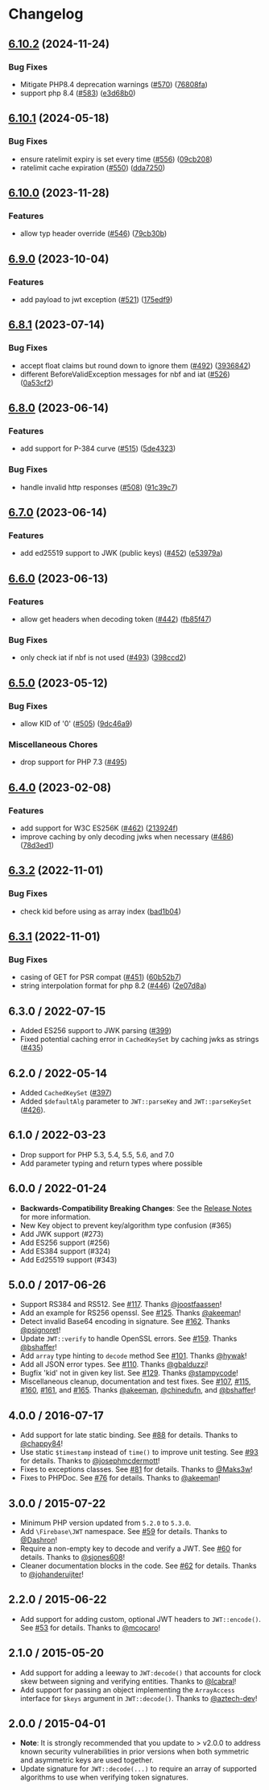 # Changelog

## [6.10.2](https://github.com/firebase/php-jwt/compare/v6.10.1...v6.10.2) (2024-11-24)

### Bug Fixes

- Mitigate PHP8.4 deprecation warnings ([#570](https://github.com/firebase/php-jwt/issues/570)) ([76808fa](https://github.com/firebase/php-jwt/commit/76808fa227f3811aa5cdb3bf81233714b799a5b5))
- support php 8.4 ([#583](https://github.com/firebase/php-jwt/issues/583)) ([e3d68b0](https://github.com/firebase/php-jwt/commit/e3d68b044421339443c74199edd020e03fb1887e))

## [6.10.1](https://github.com/firebase/php-jwt/compare/v6.10.0...v6.10.1) (2024-05-18)

### Bug Fixes

- ensure ratelimit expiry is set every time ([#556](https://github.com/firebase/php-jwt/issues/556)) ([09cb208](https://github.com/firebase/php-jwt/commit/09cb2081c2c3bc0f61e2f2a5fbea5741f7498648))
- ratelimit cache expiration ([#550](https://github.com/firebase/php-jwt/issues/550)) ([dda7250](https://github.com/firebase/php-jwt/commit/dda725033585ece30ff8cae8937320d7e9f18bae))

## [6.10.0](https://github.com/firebase/php-jwt/compare/v6.9.0...v6.10.0) (2023-11-28)

### Features

- allow typ header override ([#546](https://github.com/firebase/php-jwt/issues/546)) ([79cb30b](https://github.com/firebase/php-jwt/commit/79cb30b729a22931b2fbd6b53f20629a83031ba9))

## [6.9.0](https://github.com/firebase/php-jwt/compare/v6.8.1...v6.9.0) (2023-10-04)

### Features

- add payload to jwt exception ([#521](https://github.com/firebase/php-jwt/issues/521)) ([175edf9](https://github.com/firebase/php-jwt/commit/175edf958bb61922ec135b2333acf5622f2238a2))

## [6.8.1](https://github.com/firebase/php-jwt/compare/v6.8.0...v6.8.1) (2023-07-14)

### Bug Fixes

- accept float claims but round down to ignore them ([#492](https://github.com/firebase/php-jwt/issues/492)) ([3936842](https://github.com/firebase/php-jwt/commit/39368423beeaacb3002afa7dcb75baebf204fe7e))
- different BeforeValidException messages for nbf and iat ([#526](https://github.com/firebase/php-jwt/issues/526)) ([0a53cf2](https://github.com/firebase/php-jwt/commit/0a53cf2986e45c2bcbf1a269f313ebf56a154ee4))

## [6.8.0](https://github.com/firebase/php-jwt/compare/v6.7.0...v6.8.0) (2023-06-14)

### Features

- add support for P-384 curve ([#515](https://github.com/firebase/php-jwt/issues/515)) ([5de4323](https://github.com/firebase/php-jwt/commit/5de4323f4baf4d70bca8663bd87682a69c656c3d))

### Bug Fixes

- handle invalid http responses ([#508](https://github.com/firebase/php-jwt/issues/508)) ([91c39c7](https://github.com/firebase/php-jwt/commit/91c39c72b22fc3e1191e574089552c1f2041c718))

## [6.7.0](https://github.com/firebase/php-jwt/compare/v6.6.0...v6.7.0) (2023-06-14)

### Features

- add ed25519 support to JWK (public keys) ([#452](https://github.com/firebase/php-jwt/issues/452)) ([e53979a](https://github.com/firebase/php-jwt/commit/e53979abae927de916a75b9d239cfda8ce32be2a))

## [6.6.0](https://github.com/firebase/php-jwt/compare/v6.5.0...v6.6.0) (2023-06-13)

### Features

- allow get headers when decoding token ([#442](https://github.com/firebase/php-jwt/issues/442)) ([fb85f47](https://github.com/firebase/php-jwt/commit/fb85f47cfaeffdd94faf8defdf07164abcdad6c3))

### Bug Fixes

- only check iat if nbf is not used ([#493](https://github.com/firebase/php-jwt/issues/493)) ([398ccd2](https://github.com/firebase/php-jwt/commit/398ccd25ea12fa84b9e4f1085d5ff448c21ec797))

## [6.5.0](https://github.com/firebase/php-jwt/compare/v6.4.0...v6.5.0) (2023-05-12)

### Bug Fixes

- allow KID of '0' ([#505](https://github.com/firebase/php-jwt/issues/505)) ([9dc46a9](https://github.com/firebase/php-jwt/commit/9dc46a9c3e5801294249cfd2554c5363c9f9326a))

### Miscellaneous Chores

- drop support for PHP 7.3 ([#495](https://github.com/firebase/php-jwt/issues/495))

## [6.4.0](https://github.com/firebase/php-jwt/compare/v6.3.2...v6.4.0) (2023-02-08)

### Features

- add support for W3C ES256K ([#462](https://github.com/firebase/php-jwt/issues/462)) ([213924f](https://github.com/firebase/php-jwt/commit/213924f51936291fbbca99158b11bd4ae56c2c95))
- improve caching by only decoding jwks when necessary ([#486](https://github.com/firebase/php-jwt/issues/486)) ([78d3ed1](https://github.com/firebase/php-jwt/commit/78d3ed1073553f7d0bbffa6c2010009a0d483d5c))

## [6.3.2](https://github.com/firebase/php-jwt/compare/v6.3.1...v6.3.2) (2022-11-01)

### Bug Fixes

- check kid before using as array index ([bad1b04](https://github.com/firebase/php-jwt/commit/bad1b040d0c736bbf86814c6b5ae614f517cf7bd))

## [6.3.1](https://github.com/firebase/php-jwt/compare/v6.3.0...v6.3.1) (2022-11-01)

### Bug Fixes

- casing of GET for PSR compat ([#451](https://github.com/firebase/php-jwt/issues/451)) ([60b52b7](https://github.com/firebase/php-jwt/commit/60b52b71978790eafcf3b95cfbd83db0439e8d22))
- string interpolation format for php 8.2 ([#446](https://github.com/firebase/php-jwt/issues/446)) ([2e07d8a](https://github.com/firebase/php-jwt/commit/2e07d8a1524d12b69b110ad649f17461d068b8f2))

## 6.3.0 / 2022-07-15

- Added ES256 support to JWK parsing ([#399](https://github.com/firebase/php-jwt/pull/399))
- Fixed potential caching error in `CachedKeySet` by caching jwks as strings ([#435](https://github.com/firebase/php-jwt/pull/435))

## 6.2.0 / 2022-05-14

- Added `CachedKeySet` ([#397](https://github.com/firebase/php-jwt/pull/397))
- Added `$defaultAlg` parameter to `JWT::parseKey` and `JWT::parseKeySet` ([#426](https://github.com/firebase/php-jwt/pull/426)).

## 6.1.0 / 2022-03-23

- Drop support for PHP 5.3, 5.4, 5.5, 5.6, and 7.0
- Add parameter typing and return types where possible

## 6.0.0 / 2022-01-24

- **Backwards-Compatibility Breaking Changes**: See the [Release Notes](https://github.com/firebase/php-jwt/releases/tag/v6.0.0) for more information.
- New Key object to prevent key/algorithm type confusion (#365)
- Add JWK support (#273)
- Add ES256 support (#256)
- Add ES384 support (#324)
- Add Ed25519 support (#343)

## 5.0.0 / 2017-06-26

- Support RS384 and RS512.
  See [#117](https://github.com/firebase/php-jwt/pull/117). Thanks [@joostfaassen](https://github.com/joostfaassen)!
- Add an example for RS256 openssl.
  See [#125](https://github.com/firebase/php-jwt/pull/125). Thanks [@akeeman](https://github.com/akeeman)!
- Detect invalid Base64 encoding in signature.
  See [#162](https://github.com/firebase/php-jwt/pull/162). Thanks [@psignoret](https://github.com/psignoret)!
- Update `JWT::verify` to handle OpenSSL errors.
  See [#159](https://github.com/firebase/php-jwt/pull/159). Thanks [@bshaffer](https://github.com/bshaffer)!
- Add `array` type hinting to `decode` method
  See [#101](https://github.com/firebase/php-jwt/pull/101). Thanks [@hywak](https://github.com/hywak)!
- Add all JSON error types.
  See [#110](https://github.com/firebase/php-jwt/pull/110). Thanks [@gbalduzzi](https://github.com/gbalduzzi)!
- Bugfix 'kid' not in given key list.
  See [#129](https://github.com/firebase/php-jwt/pull/129). Thanks [@stampycode](https://github.com/stampycode)!
- Miscellaneous cleanup, documentation and test fixes.
  See [#107](https://github.com/firebase/php-jwt/pull/107), [#115](https://github.com/firebase/php-jwt/pull/115),
  [#160](https://github.com/firebase/php-jwt/pull/160), [#161](https://github.com/firebase/php-jwt/pull/161), and
  [#165](https://github.com/firebase/php-jwt/pull/165). Thanks [@akeeman](https://github.com/akeeman),
  [@chinedufn](https://github.com/chinedufn), and [@bshaffer](https://github.com/bshaffer)!

## 4.0.0 / 2016-07-17

- Add support for late static binding. See [#88](https://github.com/firebase/php-jwt/pull/88) for details. Thanks to [@chappy84](https://github.com/chappy84)!
- Use static `$timestamp` instead of `time()` to improve unit testing. See [#93](https://github.com/firebase/php-jwt/pull/93) for details. Thanks to [@josephmcdermott](https://github.com/josephmcdermott)!
- Fixes to exceptions classes. See [#81](https://github.com/firebase/php-jwt/pull/81) for details. Thanks to [@Maks3w](https://github.com/Maks3w)!
- Fixes to PHPDoc. See [#76](https://github.com/firebase/php-jwt/pull/76) for details. Thanks to [@akeeman](https://github.com/akeeman)!

## 3.0.0 / 2015-07-22

- Minimum PHP version updated from `5.2.0` to `5.3.0`.
- Add `\Firebase\JWT` namespace. See
  [#59](https://github.com/firebase/php-jwt/pull/59) for details. Thanks to
  [@Dashron](https://github.com/Dashron)!
- Require a non-empty key to decode and verify a JWT. See
  [#60](https://github.com/firebase/php-jwt/pull/60) for details. Thanks to
  [@sjones608](https://github.com/sjones608)!
- Cleaner documentation blocks in the code. See
  [#62](https://github.com/firebase/php-jwt/pull/62) for details. Thanks to
  [@johanderuijter](https://github.com/johanderuijter)!

## 2.2.0 / 2015-06-22

- Add support for adding custom, optional JWT headers to `JWT::encode()`. See
  [#53](https://github.com/firebase/php-jwt/pull/53/files) for details. Thanks to
  [@mcocaro](https://github.com/mcocaro)!

## 2.1.0 / 2015-05-20

- Add support for adding a leeway to `JWT:decode()` that accounts for clock skew
  between signing and verifying entities. Thanks to [@lcabral](https://github.com/lcabral)!
- Add support for passing an object implementing the `ArrayAccess` interface for
  `$keys` argument in `JWT::decode()`. Thanks to [@aztech-dev](https://github.com/aztech-dev)!

## 2.0.0 / 2015-04-01

- **Note**: It is strongly recommended that you update to > v2.0.0 to address
  known security vulnerabilities in prior versions when both symmetric and
  asymmetric keys are used together.
- Update signature for `JWT::decode(...)` to require an array of supported
  algorithms to use when verifying token signatures.
